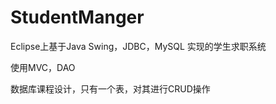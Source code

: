 # StudentManger

 Eclipse上基于Java Swing，JDBC，MySQL 实现的学生求职系统

 使用MVC，DAO
 
 数据库课程设计，只有一个表，对其进行CRUD操作
